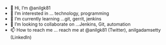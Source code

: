 - 👋 Hi, I’m @anilgk81
- 👀 I’m interested in ... technology, programming
- 🌱 I’m currently learning ...git, gerrit, jenkins
- 💞️ I’m looking to collaborate on ...Jenkins, Git, automation
- 📫 How to reach me ... reach me at @anilgk81 (Twitter), anilgadamsetty (LinkedIn)

<!---
anilgk81/anilgk81 is a ✨ special ✨ repository because its `README.md` (this file) appears on your GitHub profile.
You can click the Preview link to take a look at your changes.
--->
